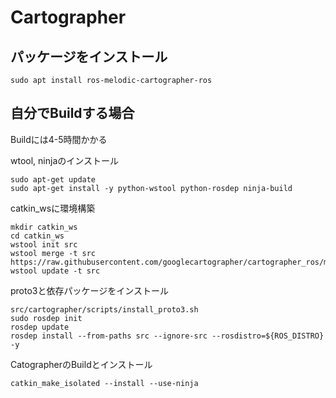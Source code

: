 # Cartographer

## パッケージをインストール

```
sudo apt install ros-melodic-cartographer-ros
```

## 自分でBuildする場合

Buildには4-5時間かかる

wtool, ninjaのインストール
```
sudo apt-get update
sudo apt-get install -y python-wstool python-rosdep ninja-build
```

catkin_wsに環境構築
```
mkdir catkin_ws
cd catkin_ws
wstool init src
wstool merge -t src https://raw.githubusercontent.com/googlecartographer/cartographer_ros/master/cartographer_ros.rosinstall
wstool update -t src
```

proto3と依存パッケージをインストール
```
src/cartographer/scripts/install_proto3.sh
sudo rosdep init
rosdep update
rosdep install --from-paths src --ignore-src --rosdistro=${ROS_DISTRO} -y
```

CatographerのBuildとインストール
```
catkin_make_isolated --install --use-ninja
```